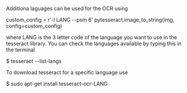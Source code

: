 Additiona laguages can be used for the OCR using


custom_config = r'-l LANG --psm 6'
pytesseract.image_to_string(img, config=custom_config)

where LANG is the 3 letter code of the language you want to use in the tesseract library.
You can check the languages available by typing this in the terminal

$ tesseract --list-langs

To download tesseract for a specific language use

$ sudo apt-get install tesseract-ocr-LANG
